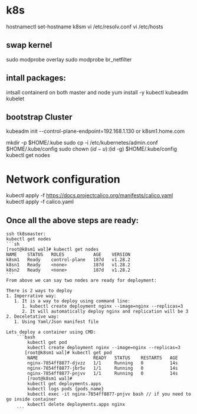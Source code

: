 # k8s


hostnamectl set-hostname k8sm
vi /etc/resolv.conf
vi /etc/hosts
## swap kernel
sudo modprobe overlay
sudo modprobe br_netfilter
## intall packages:
intsall containerd on both master and node 
yum install -y kubectl kubeadm kubelet

## bootstrap Cluster
kubeadm init --control-plane-endpoint=192.168.1.130 or k8sm1.home.com

mkdir -p $HOME/.kube
 sudo cp -i /etc/kubernetes/admin.conf $HOME/.kube/config
 sudo chown $(id -u):$(id -g) $HOME/.kube/config
 kubectl get nodes

 # Network configuration
kubectl apply -f https://docs.projectcalico.org/manifests/calico.yaml
 kubectl apply -f calico.yaml



## Once all the above steps are ready:

    ssh tk8smaster:
    kubectl get nodes
    ```sh
    [root@k8sm1 wal]# kubectl get nodes
    NAME    STATUS   ROLES           AGE    VERSION
    k8sm1   Ready    control-plane   187d   v1.28.2
    k8sn1   Ready    <none>          187d   v1.28.2
    k8sn2   Ready    <none>          187d   v1.28.2
    ```
    From above we can say two nodes are ready for deployment:

    There is 2 ways to deploy 
    1. Imperrative way:
       1. It is a way to deploy using command line:
          1. kubectl create deployment nginx --image=nginx --replicas=3
          2. It will automatically deploy nginx and replication will be 3
    2. Deceletative way:
       1. Using Yaml/Json manifest file

    Lets deploy a container using CMD:
        ```bash
            kubectl get pod
            kubectl create deployment nginx --image=nginx --replicas=3
           [root@k8sm1 wal]# kubectl get pod
            NAME                     READY   STATUS    RESTARTS   AGE
            nginx-7854ff8877-djvzz   1/1     Running   0          14s
            nginx-7854ff8877-jbr5v   1/1     Running   0          14s
            nginx-7854ff8877-pnjvv   1/1     Running   0          14s
            [root@k8sm1 wal]# 
            kubectl get deployments.apps
            kubectl logs pods {pods_name}
            kubectl exec -it nginx-7854ff8877-pnjvv bash // if you need to go inside container
            kubectl delete deployments.apps nginx
        ```
##
